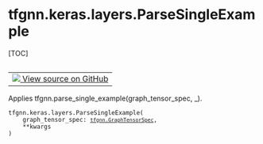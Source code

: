 <!-- lint-g3mark -->

# tfgnn.keras.layers.ParseSingleExample

[TOC]

<!-- Insert buttons and diff -->

<table class="tfo-notebook-buttons tfo-api nocontent" align="left">
<td>
  <a target="_blank" href="https://github.com/tensorflow/gnn/tree/master/tensorflow_gnn/keras/layers/parse_example.py#L41-L54">
    <img src="https://www.tensorflow.org/images/GitHub-Mark-32px.png" />
    View source on GitHub
  </a>
</td>
</table>

Applies tfgnn.parse_single_example(graph_tensor_spec, \_).

<pre class="devsite-click-to-copy prettyprint lang-py tfo-signature-link">
<code>tfgnn.keras.layers.ParseSingleExample(
    graph_tensor_spec: <a href="../../../tfgnn/GraphTensorSpec.md"><code>tfgnn.GraphTensorSpec</code></a>,
    **kwargs
)
</code></pre>

<!-- Placeholder for "Used in" -->
